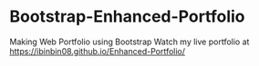 # Bootstrap-Enhanced-Portfolio
Making Web Portfolio using Bootstrap
Watch my live portfolio at https://ibinbin08.github.io/Enhanced-Portfolio/
